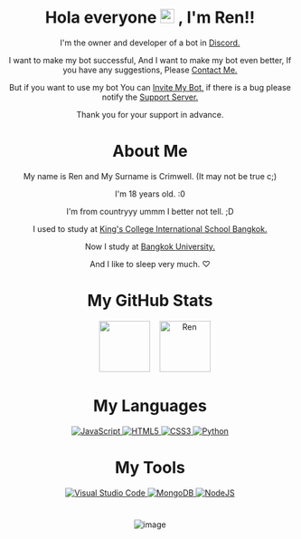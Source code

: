 <div align="center" >
  
# Hola everyone <a href="https://www.gautamkrishnar.com/"><img src="https://media.giphy.com/media/hvRJCLFzcasrR4ia7z/giphy.gif" width="25px" height="25px"></a> , I'm Ren!!

I'm the owner and developer of a bot in [Discord.](https://en.m.wikipedia.org/wiki/Discord)

I want to make my bot successful,  And I want to make my bot even better,  If you have any suggestions, Please [Contact Me.](https://discord.gg/FzECNwmfJS) 

But if you want to use my bot  You can [Invite My Bot,](https://discord.com/oauth2/authorize?client_id=943496901356052500&permissions=517006163191&scope=bot%20applications.commands) if there is a bug please notify the [Support Server.](https://discord.gg/MATK5fQnRu)

Thank you for your support in advance.

# About Me

My name is Ren and My Surname is Crimwell. (It may not be true c;)

I'm 18 years old. :0

I'm from countryyy ummm I better not tell. ;D

I used to study at [King's College International School Bangkok.](https://www.kingsbangkok.ac.th/en)
  
Now I study at [Bangkok University.](https://www.bu.ac.th/th/)

And I like to sleep very much. ♡︎

# My GitHub Stats

ㅤ <img height="90px" src="https://github-readme-stats.vercel.app/api?username=RenCrimwell&show_icons=true&count_private=true&theme=tokyonight" />&nbsp;ㅤ<img height="90px" src="https://github-readme-stats.vercel.app/api/top-langs/?username=RenCrimwell&layout=compact&count_private=true&theme=tokyonight" alt="Ren"/>

# My Languages

<a href="https://en.m.wikipedia.org/wiki/JavaScript" target="blank"> ![JavaScript](https://img.shields.io/badge/javascript-%23323330.svg?style=for-the-badge&logo=javascript&logoColor=%23F7DF1E) </a>
<a href="https://en.wikipedia.org/wiki/HTML5" target="blank"> ![HTML5](https://img.shields.io/badge/html5-%23E34F26.svg?style=for-the-badge&logo=html5&logoColor=white) </a>
<a href="https://wiki.mozilla.org/CSS3" target="blank"> ![CSS3](https://img.shields.io/badge/css3-%231572B6.svg?style=for-the-badge&logo=css3&logoColor=white) </a>
<a href="https://en.m.wikipedia.org/wiki/Python_(programming_language)" target="blank"> ![Python](https://img.shields.io/badge/python-3670A0?style=for-the-badge&logo=python&logoColor=ffdd54) </a>

# My Tools

<a href="https://en.m.wikipedia.org/wiki/Visual_Studio_Code" target="blank"> ![Visual Studio Code](https://img.shields.io/badge/Visual%20Studio%20Code-0078d7.svg?style=for-the-badge&logo=visual-studio-code&logoColor=white) </a>
<a href="https://en.m.wikipedia.org/wiki/MongoDB" target="blank"> ![MongoDB](https://img.shields.io/badge/mongodb-47A248?style=for-the-badge&logo=mongodb&logoColor=white) </a>
<a href="https://en.m.wikipedia.org/wiki/Node.js" target="blank"> ![NodeJS](https://img.shields.io/badge/node.js-6DA55F?style=for-the-badge&logo=node.js&logoColor=white) </a>

#

![image](https://media.discordapp.net/attachments/956448261214965823/990514527512723496/42e7c5705737429652db3b8410cbec13.gif)

  
